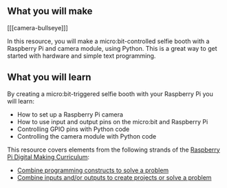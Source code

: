 ## What you will make

[[[camera-bullseye]]]

In this resource, you will make a micro:bit-controlled selfie booth with a Raspberry Pi and camera module, using Python. This is a great way to get started with hardware and simple text programming. 

## What you will learn
By creating a micro:bit-triggered selfie booth with your Raspberry Pi you will learn:

- How to set up a Raspberry Pi camera
- How to use input and output pins on the micro:bit and Raspberry Pi
- Controlling GPIO pins with Python code
- Controlling the camera module with Python code

This resource covers elements from the following strands of the [Raspberry Pi Digital Making Curriculum](https://www.raspberrypi.org/curriculum/):

- [Combine programming constructs to solve a problem](https://www.raspberrypi.org/curriculum/programming/builder)
- [Combine inputs and/or outputs to create projects or solve a problem](https://www.raspberrypi.org/curriculum/physical-computing/builder)

